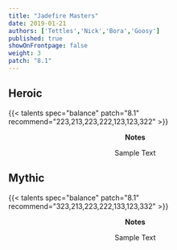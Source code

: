 ```yaml
---
title: "Jadefire Masters"
date: 2019-01-21
authors: ['Tettles','Nick','Bora','Goosy']
published: true
showOnFrontpage: false
weight: 3
patch: "8.1"
---
```


## Heroic
{{< talents spec="balance" patch="8.1" recommend="223,213,223,222,123,123,322" >}}
<center>
<b>Notes</b>

Sample Text

</center>


## Mythic
{{< talents spec="balance" patch="8.1" recommend="323,213,223,222,133,123,332" >}}
<center>
<b>Notes</b>

Sample Text


</center>
